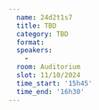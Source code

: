 ```yaml
---
  name: 24d2t1s7
  title: TBD
  category: TBD
  format: 
  speakers: 
    - 
  room: Auditorium
  slot: 11/10/2024
  time_start: '15h45'
  time_end: '16h30'
---
```

